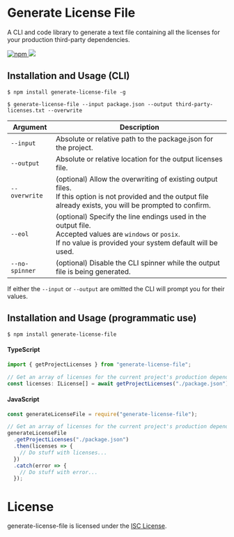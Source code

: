 # Generate License File

A CLI and code library to generate a text file containing all the licenses for your production third-party dependencies.

<a href="https://www.npmjs.com/package/generate-license-file">
  <img alt="npm" src="https://img.shields.io/npm/v/generate-license-file?logo=npm">
</a>

<a href="https://codecov.io/github/TobyAndToby/generate-license-file">
  <img src="https://codecov.io/github/TobyAndToby/generate-license-file/branch/main/graph/badge.svg"/>
</a>

## Installation and Usage (CLI)

```
$ npm install generate-license-file -g

$ generate-license-file --input package.json --output third-party-licenses.txt --overwrite
```

| Argument       | Description                                                                                                                                                             |
|----------------|-------------------------------------------------------------------------------------------------------------------------------------------------------------------------|
| `--input`      | Absolute or relative path to the package.json for the project.                                                                                                          |
| `--output`     | Absolute or relative location for the output licenses file.                                                                                                             |
| `--overwrite`  | (optional) Allow the overwriting of existing output files.<br> If this option is not provided and the output file already exists, you will be prompted to confirm.             |
| `--eol`        | (optional) Specify the line endings used in the output file.<br> Accepted values are `windows` or `posix`.<br> If no value is provided your system default will be used. |
| `--no-spinner` | (optional) Disable the CLI spinner while the output file is being generated.                                                                                            |

If either the `--input` or `--output` are omitted the CLI will prompt you for their values.

## Installation and Usage (programmatic use)

```
$ npm install generate-license-file
```
#### TypeScript
```ts
import { getProjectLicenses } from "generate-license-file";

// Get an array of licenses for the current project's production dependencies.
const licenses: ILicense[] = await getProjectLicenses("./package.json");
```
#### JavaScript
```js
const generateLicenseFile = require("generate-license-file");

// Get an array of licenses for the current project's production dependencies.
generateLicenseFile
  .getProjectLicenses("./package.json")
  .then(licenses => {
    // Do stuff with licenses...
  })
  .catch(error => {
    // Do stuff with error...
  });
```

# License

generate-license-file is licensed under the [ISC License](./LICENSE.md).
